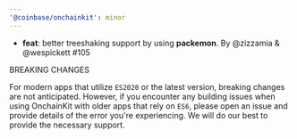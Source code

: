 ```yaml
---
'@coinbase/onchainkit': minor
---
```


- **feat**: better treeshaking support by using **packemon**. By @zizzamia & @wespickett #105

BREAKING CHANGES

For modern apps that utilize `ES2020` or the latest version, breaking changes are not anticipated. However, if you encounter any building issues when using OnchainKit with older apps that rely on `ES6`, please open an issue and provide details of the error you're experiencing. We will do our best to provide the necessary support.